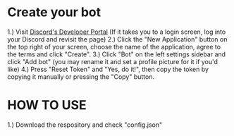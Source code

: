 # Create your bot
1.) Visit [Discord's Developer Portal](https://discord.com/developers/applications) (If it takes you to a login screen, log into your Discord and revisit the page)
2.) Click the "New Application" button on the top right of your screen, choose the name of the application, agree to the terms and click "Create".
3.) Click "Bot" on the left settings sidebar and click "Add bot" (you may rename it and set a profile picture for it if you'd like)
4.) Press "Reset Token" and "Yes, do it!", then copy the token by copying it manually or pressing the "Copy" button.

# HOW TO USE
1.) Download the respository and check "config.json" 
